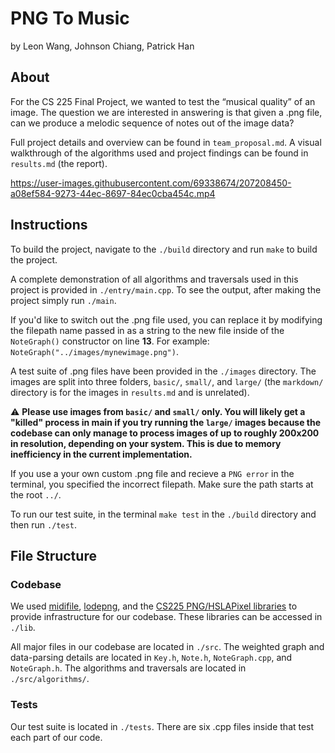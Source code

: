 # PNG To Music

by Leon Wang, Johnson Chiang, Patrick Han

## About

For the CS 225 Final Project, we wanted to test the “musical quality” of an image. The question we are interested in answering is that given a .png file, can we produce a melodic sequence of notes out of the image data?

Full project details and overview can be found in `team_proposal.md`. A visual walkthrough of the algorithms used and project findings can be found in `results.md` (the report).

https://user-images.githubusercontent.com/69338674/207208450-a08ef584-9273-44ec-8697-84ec0cba454c.mp4

## Instructions

To build the project, navigate to the `./build` directory and run `make` to build the project. 

A complete demonstration of all algorithms and traversals used in this project is provided in `./entry/main.cpp`. To see the output, after making the project simply run `./main`. 

If you'd like to switch out the .png file used, you can replace it by modifying the filepath name passed in as a string to the new file inside of the `NoteGraph()` constructor on line **13**. For example: `NoteGraph("../images/mynewimage.png")`.

A test suite of .png files have been provided in the `./images` directory. The images are split into three folders, `basic/`, `small/`, and `large/` (the `markdown/` directory is for the images in `results.md` and is unrelated).

:warning: **Please use images from `basic/` and `small/` only. You will likely get a "killed" process in main if you try running the `large/` images because the codebase can only manage to process images of up to roughly 200x200 in resolution, depending on your system. This is due to memory inefficiency in the current implementation.**

If you use a your own custom .png file and recieve a `PNG error` in the terminal, you specified the incorrect filepath. Make sure the path starts at the root `../`.

To run our test suite, in the terminal `make test` in the `./build` directory and then run `./test`.

## File Structure

### Codebase

We used [midifile](https://github.com/craigsapp/midifile), [lodepng](https://github.com/lvandeve/lodepng), and the [CS225 PNG/HSLAPixel libraries](https://github.com/cs225-illinois/release-f22/tree/main/mp_stickers/lib) to provide infrastructure for our codebase. These libraries can be accessed in `./lib`.

All major files in our codebase are located in `./src`. The weighted graph and data-parsing details are located in `Key.h`, `Note.h`, `NoteGraph.cpp`, and `NoteGraph.h`. The algorithms and traversals are located in `./src/algorithms/`. 

### Tests

Our test suite is located in `./tests`. There are six .cpp files inside that test each part of our code.
